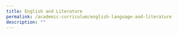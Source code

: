 ```yaml
---
title: English and Literature
permalink: /academic-curriculum/english-language-and-literature
description: ""
---
```

